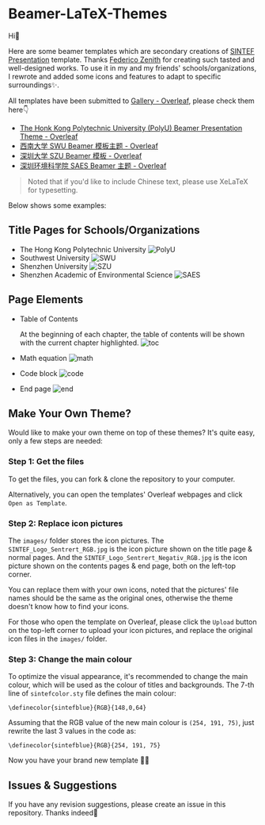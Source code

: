 # Beamer-LaTeX-Themes

Hi👋

Here are some beamer templates which are secondary creations of [SINTEF Presentation](https://www.overleaf.com/latex/templates/sintef-presentation/jhbhdffczpnx) template. Thanks [Federico Zenith](federico.zenith@sintef.no) for creating such tasted and well-designed works. To use it in my and my friends' schools/organizations, I rewrote and added some icons and features to adapt to specific surroundings✨. 

All templates have been submitted to [Gallery - Overleaf](https://cs.overleaf.com/gallery), please check them here👇

- [The Honk Kong Polytechnic University (PolyU) Beamer Presentation Theme - Overleaf](https://www.overleaf.com/latex/templates/the-honk-kong-polytechnic-university-polyu-beamer-presentation-theme/vywngqprjwrq)
- [西南大学 SWU Beamer 模板主题 - Overleaf](https://www.overleaf.com/latex/templates/xi-nan-da-xue-swu-beamer-mo-ban-zhu-ti/bgprxfbyhqsb)
- [深圳大学 SZU Beamer 模板 - Overleaf](https://www.overleaf.com/latex/templates/shen-zhen-da-xue-szu-beamer-mo-ban/bjwzmkpsgygf)
- [深圳环境科学院 SAES Beamer 主题 - Overleaf](https://www.overleaf.com/latex/templates/shen-zhen-huan-jing-ke-xue-yuan-saes-beamer-zhu-ti/gqfgpdwcrcpt)

> Noted that if you'd like to include Chinese text, please use XeLaTeX for typesetting.

Below shows some examples:

## Title Pages for Schools/Organizations
- The Hong Kong Polytechnic University
![PolyU](https://github.com/Qilong-Kirov-LIU/Beamer-LaTeX-Themes/blob/main/gallery/PolyU.png)
- Southwest University
![SWU](https://github.com/Qilong-Kirov-LIU/Beamer-LaTeX-Themes/blob/main/gallery/SWU.png)
- Shenzhen University
![SZU](https://github.com/Qilong-Kirov-LIU/Beamer-LaTeX-Themes/blob/main/gallery/SZU.png)
- Shenzhen Academic of Environmental Science
![SAES](https://github.com/Qilong-Kirov-LIU/Beamer-LaTeX-Themes/blob/main/gallery/SAES.png)

## Page Elements

- Table of Contents

  At the beginning of each chapter, the table of contents will be shown with the current chapter highlighted.
![toc](https://github.com/Qilong-Kirov-LIU/Beamer-LaTeX-Themes/blob/main/gallery/table%20of%20contents.png)
- Math equation
![math](https://github.com/Qilong-Kirov-LIU/Beamer-LaTeX-Themes/blob/main/gallery/math.png)
- Code block
![code](https://github.com/Qilong-Kirov-LIU/Beamer-LaTeX-Themes/blob/main/gallery/code.png)
- End page
![end](https://github.com/Qilong-Kirov-LIU/Beamer-LaTeX-Themes/blob/main/gallery/end.png)

## Make Your Own Theme?

Would like to make your own theme on top of these themes? It's quite easy, only a few steps are needed:

### Step 1: Get the files
  
To get the files, you can fork & clone the repository to your computer.

Alternatively, you can open the templates' Overleaf webpages and click `Open as Template`.
  
### Step 2: Replace icon pictures
  
The `images/` folder stores the icon pictures. The `SINTEF_Logo_Sentrert_RGB.jpg` is the icon picture shown on the title page & normal pages. And the `SINTEF_Logo_Sentrert_Negativ_RGB.jpg` is the icon picture shown on the contents pages & end page, both on the left-top corner.

You can replace them with your own icons, noted that the pictures' file names should be the same as the original ones, otherwise the theme doesn't know how to find your icons.

For those who open the template on Overleaf, please click the `Upload` button on the top-left corner to upload your icon pictures, and replace the original icon files in the `images/` folder.
  
### Step 3: Change the main colour

To optimize the visual appearance, it's recommended to change the main colour, which will be used as the colour of titles and backgrounds. The 7-th line of `sintefcolor.sty` file defines the main colour:
```
\definecolor{sintefblue}{RGB}{148,0,64}
```
Assuming that the RGB value of the new main colour is `(254, 191, 75)`, just rewrite the last 3 values in the code as:
```
\definecolor{sintefblue}{RGB}{254, 191, 75}
```
Now you have your brand new template 👏🎉

## Issues & Suggestions

If you have any revision suggestions, please create an issue in this repository. Thanks indeed🤝
